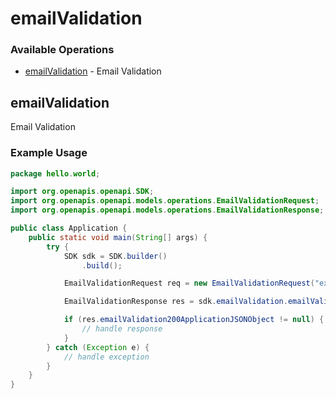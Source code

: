 # emailValidation

### Available Operations

* [emailValidation](#emailvalidation) - Email Validation

## emailValidation

Email Validation

### Example Usage

```java
package hello.world;

import org.openapis.openapi.SDK;
import org.openapis.openapi.models.operations.EmailValidationRequest;
import org.openapis.openapi.models.operations.EmailValidationResponse;

public class Application {
    public static void main(String[] args) {
        try {
            SDK sdk = SDK.builder()
                .build();

            EmailValidationRequest req = new EmailValidationRequest("example@example.com", "asd24#sdfs322#");            

            EmailValidationResponse res = sdk.emailValidation.emailValidation(req);

            if (res.emailValidation200ApplicationJSONObject != null) {
                // handle response
            }
        } catch (Exception e) {
            // handle exception
        }
    }
}
```

